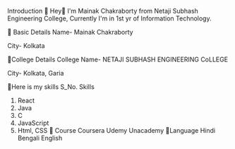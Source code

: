 Introduction 🚀
Hey👋 I'm Mainak Chakraborty from Netaji Subhash Engineering College, Currently I'm in 1st  yr of Information Technology.

💠 Basic Details
Name- Mainak Chakraborty

City- Kolkata



💠College Details
College Name- NETAJI SUBHASH ENGINEERING CoLLEGE

City- Kolkata, Garia

💠Here is my skills
S_No.	Skills
1.	React
2.	Java
3.	C
4.	JavaScript
5.	Html, CSS
💠 Course
Coursera
Udemy
Unacademy
💠Language
Hindi
Bengali
English
